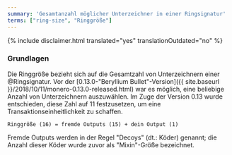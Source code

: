 ```yaml
---
summary: 'Gesamtanzahl möglicher Unterzeichner in einer Ringsignatur'
terms: ["ring-size", "Ringgröße"]
---
```


{% include disclaimer.html translated="yes" translationOutdated="no" %}

### Grundlagen

Die Ringgröße bezieht sich auf die Gesamtzahl von Unterzeichnern einer
@Ringsignatur. Vor der [0.13.0-"Beryllium Bullet"-Version]({{ site.baseurl
}}/2018/10/11/monero-0.13.0-released.html) war es möglich, eine beliebige
Anzahl von Unterzeichnern auszuwählen. Im Zuge der Version 0.13 wurde
entschieden, diese Zahl auf 11 festzusetzen, um eine
Transaktionseinheitlichkeit zu schaffen.

`Ringgröße (16) = fremde Outputs (15) + dein Output (1)`

Fremde Outputs werden in der Regel "Decoys" (dt.: Köder) genannt; die Anzahl
dieser Köder wurde zuvor als "Mixin"-Größe bezeichnet.
